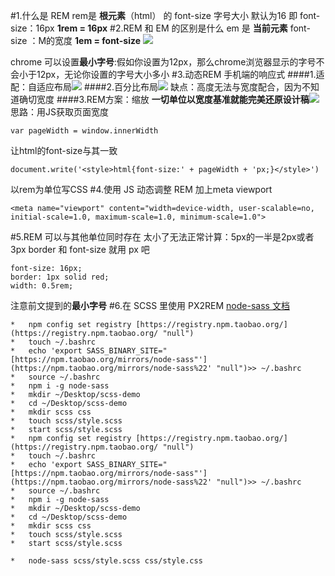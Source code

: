 #1.什么是 REM
rem是 **根元素**（html） 的 font-size 字号大小
默认为16 即 font-size：16px 
**1rem = 16px**
#2.REM 和 EM 的区别是什么
em 是 **当前元素** font-size ：M的宽度
**1em = font-size**
![](https://upload-images.jianshu.io/upload_images/7094266-a650d7b7196bb187.png?imageMogr2/auto-orient/strip%7CimageView2/2/w/1240)

chrome 可以设置**最小字号**:假如你设置为12px，那么chrome浏览器显示的字号不会小于12px，无论你设置的字号大小多小
#3.动态REM
手机端的响应式
####1.适配：自适应布局![](https://upload-images.jianshu.io/upload_images/7094266-01e850aec43cb0cc.png?imageMogr2/auto-orient/strip%7CimageView2/2/w/1240)
####2.百分比布局![](https://upload-images.jianshu.io/upload_images/7094266-8ffcf715badefb3f.png?imageMogr2/auto-orient/strip%7CimageView2/2/w/1240)
缺点：高度无法与宽度配合，因为不知道确切宽度
####3.REM方案：缩放
**一切单位以宽度基准就能完美还原设计稿**![](https://upload-images.jianshu.io/upload_images/7094266-fc3ddcd01414615f.png?imageMogr2/auto-orient/strip%7CimageView2/2/w/1240)
思路：用JS获取页面宽度
```
var pageWidth = window.innerWidth
```
让html的font-size与其一致
```
document.write('<style>html{font-size:' + pageWidth + 'px;}</style>')
```
以rem为单位写CSS
#4.使用 JS 动态调整 REM
加上meta viewport
```
<meta name="viewport" content="width=device-width, user-scalable=no, initial-scale=1.0, maximum-scale=1.0, minimum-scale=1.0">
```
#5.REM 可以与其他单位同时存在
太小了无法正常计算：5px的一半是2px或者3px
border 和 font-size 就用 px 吧
```
font-size: 16px;
border: 1px solid red;
width: 0.5rem;
```
注意前文提到的**最小字号**
#6.在 SCSS 里使用 PX2REM
[node-sass 文档](https://github.com/sass/node-sass/)
```
*   npm config set registry [https://registry.npm.taobao.org/](https://registry.npm.taobao.org/ "null")
*   touch ~/.bashrc
*   echo 'export SASS_BINARY_SITE="[https://npm.taobao.org/mirrors/node-sass"'](https://npm.taobao.org/mirrors/node-sass%22' "null")>> ~/.bashrc
*   source ~/.bashrc
*   npm i -g node-sass
*   mkdir ~/Desktop/scss-demo
*   cd ~/Desktop/scss-demo
*   mkdir scss css
*   touch scss/style.scss
*   start scss/style.scss
*   npm config set registry [https://registry.npm.taobao.org/](https://registry.npm.taobao.org/ "null")
*   touch ~/.bashrc
*   echo 'export SASS_BINARY_SITE="[https://npm.taobao.org/mirrors/node-sass"'](https://npm.taobao.org/mirrors/node-sass%22' "null")>> ~/.bashrc
*   source ~/.bashrc
*   npm i -g node-sass
*   mkdir ~/Desktop/scss-demo
*   cd ~/Desktop/scss-demo
*   mkdir scss css
*   touch scss/style.scss
*   start scss/style.scss

*   node-sass scss/style.scss css/style.css
```


